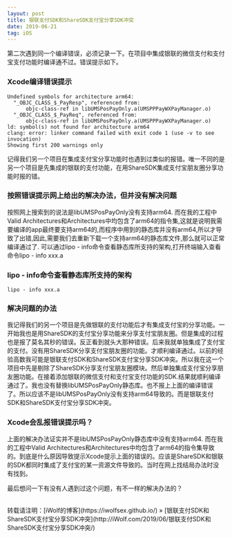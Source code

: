 ```yaml
---
layout: post
title: 银联支付SDK和ShareSDK支付宝分享SDK冲突
date: 2019-06-21
tag: iOS
---
```


第二次遇到同一个编译错误，必须记录一下。在项目中集成银联的微信支付和支付宝支付功能时编译通不过。错误提示如下。

### Xcode编译错误提示
```
Undefined symbols for architecture arm64:
  "_OBJC_CLASS_$_PayResp", referenced from:
      objc-class-ref in libUMSPosPayOnly.a(UMSPPPayWXPayManager.o)
  "_OBJC_CLASS_$_PayReq", referenced from:
      objc-class-ref in libUMSPosPayOnly.a(UMSPPPayWXPayManager.o)
ld: symbol(s) not found for architecture arm64
clang: error: linker command failed with exit code 1 (use -v to see invocation)
Showing first 200 warnings only

```
记得我们另一个项目在集成支付宝分享功能时也遇到过类似的报错。唯一不同的是另一个项目是先集成的银联的支付功能，在用ShareSDK集成支付宝朋友圈分享功能时报的错。

### 按照错误提示网上给出的解决办法，但并没有解决问题

按照网上搜索到的说法是libUMSPosPayOnly没有支持arm64. 而在我的工程中Valid Architectures和Architectures中均包含了arm64的指令集,这就是说明我需要编译的app最终要支持arm64的,而程序中用到的静态库并没有arm64,所以才导致了出错,因此,需要我们去重新下载一个支持arm64的静态库文件,那么就可以正常编译通过了.
可以通过lipo - info命令查看静态库所支持的架构,打开终端输入查看命令lipo - info xxx.a 

### lipo - info命令查看静态库所支持的架构

```
lipo - info xxx.a 

```

### 解决问题的办法


我记得我们的另一个项目是先做银联的支付功能后才有集成支付宝的分享功能。一开始我也是用ShareSDK的支付宝分享功能来分享支付宝朋友圈。但是集成的过程也是报了莫名其秒的错误。反正看到就头大那种错误。后来我就单独集成了支付宝的支付。没有用ShareSDK分享支付宝朋友圈的功能。才顺利编译通过。以前的经验高数我可能是银联支付SDK和ShareSDK支付宝分享SDK冲突。所以我在这一个项目中先是剔除了ShareSDK分享支付宝朋友圈模块。然后单独集成支付宝分享朋友圈功能。在接着添加银联的微信支付和支付宝支付功能的SDK.结果就顺利编译通过了。我也没有替换libUMSPosPayOnly静态库。也不报上上面的编译错误了。所以应该不是libUMSPosPayOnly没有支持arm64导致的。而是银联支付SDK和ShareSDK支付宝分享SDK冲突。


### Xcode会乱报错误提示吗？

 上面的解决办法证实并不是libUMSPosPayOnly静态库中没有支持arm64. 而在我的工程中Valid Architectures和Architectures中均包含了arm64的指令集导致的。到底是什么原因导致提示Xcode提示上面的错误的。应该是ShareSDK和银联的SDK都同时集成了支付宝的某一资源文件导致的。当时在网上找结局办法时没有找到。
 
 最后想问一下有没有人遇到过这个问题，有不一样的解决办法的？


<br>
转载请注明：[iWolf的博客](https://iwolfsex.github.io/) » [银联支付SDK和ShareSDK支付宝分享SDK冲突](http://iWolf.com/2019/06/银联支付SDK和ShareSDK支付宝分享SDK冲突/)  
